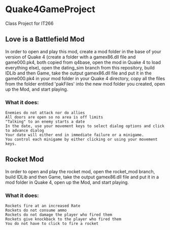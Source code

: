 # Quake4GameProject <br />
Class Project for IT266 <br />
## Love is a Battlefield Mod <br />
In order to open and play this mod, create a mod folder in the base of your version of Quake 4 (create a folder with a gamex86.dll file and game000.pk4, both copied from q4base, open the mod in Quake 4 to load everything else), open the dating_sim branch from this repository, build IDLib and then Game, take the output gamex86.dll file and put it in the game000.pk4 in your mod folder in your Quake 4 directory, copy all the files from the folder entitled 'pakFiles' into the new mod folder you created, open up the Mod, and start playing. <br />
  ### What it does: <br />
    Enemies do not attack nor do allies
    All doors are open so no area is off limits
    "Talking" to an enemy starts a date
    In the date, use your movement keys to select dialog options and click to advance dialog
    Your date will either end in immediate failure or a minigame.
    You control each minigame by either clicking or using your movement keys.
## Rocket Mod <br />
In order to open and play the rocket mod, open the rocket_mod branch, build IDLib and then Game, take the output gamex86.dll file and put it in a mod folder in Quake 4, open up the Mod, and start playing. <br />
  ### What it does: <br />
    Rockets fire at an increased Rate
    Rockets do not consume ammo
    Rockets do not damage the player who fired them
    Rockets give knockback to the player who fired them
    You do not have to click to fire a rocket
